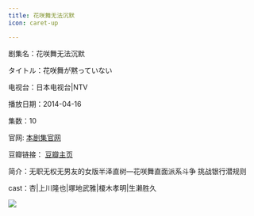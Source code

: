 ```yaml
---
title: 花咲舞无法沉默
icon: caret-up

---
```


剧集名：花咲舞无法沉默

タイトル：花咲舞が黙っていない

电视台：日本电视台|NTV

播放日期：2014-04-16

集数：10

官网: [本剧集官网](https://www.ntv.co.jp/hanasakimai1/)

豆瓣链接： [豆瓣主页](https://movie.douban.com/subject/25817533/)


简介：无职无权无男友的女版半泽直树—花咲舞直面派系斗争 挑战银行潜规则

cast：杏|上川隆也|塚地武雅|榎木孝明|生濑胜久

![](https://listpic.tsgsanjiao.com/2014/2014hzwwfcm.jpg)